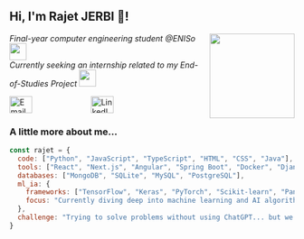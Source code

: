 <h2>Hi, I'm Rajet JERBI 🌸!</h2>
<img align='right' src="https://i.giphy.com/media/v1.Y2lkPTc5MGI3NjExNTRocDR2dmV3aWYxdmRoNGszczZoM21rM3R4OWhsb2J3ajUxNHJuaiZlcD12MV9pbnRlcm5hbF9naWZfYnlfaWQmY3Q9Zw/STroE7bTBLTzxQUrZc/giphy.gif" width="150">
<p><em>Final-year computer engineering student @ENISo <img src="https://media.giphy.com/media/fYSnHlufseco8Fh93Z/giphy.gif" width="30"></br>Currently seeking an internship related to my End-of-Studies Project <img src="https://media.giphy.com/media/WUlplcMpOCEmTGBtBW/giphy.gif" width="30"> 
</em></p>

<p align="left">
  <a href="mailto:rajet.jerbi@gmail.com" target="_blank" style="text-decoration: none;">
    <img align="center" src="https://img.icons8.com/fluency/48/000000/gmail-new.png" alt="Email" height="30" width="40" style="margin-right: 50px;"/>
  </a>
  <a href="https://linkedin.com/in/rajet-jerbi" target="_blank" style="text-decoration: none;">
    <img align="center" src="https://img.icons8.com/fluency/48/000000/linkedin.png" alt="LinkedIn" height="30" width="40" style="margin-left: 50px;"/>
  </a>
</p>

### A little more about me...  

```javascript
const rajet = {
  code: ["Python", "JavaScript", "TypeScript", "HTML", "CSS", "Java"],
  tools: ["React", "Next.js", "Angular", "Spring Boot", "Docker", "Django"],
  databases: ["MongoDB", "SQLite", "MySQL", "PostgreSQL"],
  ml_ia: {
    frameworks: ["TensorFlow", "Keras", "PyTorch", "Scikit-learn", "Pandas", "NumPy"],
    focus: "Currently diving deep into machine learning and AI algorithms!"
  },
  challenge: "Trying to solve problems without using ChatGPT... but we all know how that goes! 😅"
}
